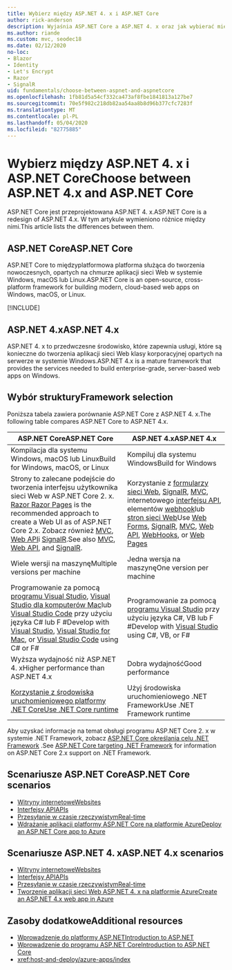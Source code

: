 ```yaml
---
title: Wybierz między ASP.NET 4. x i ASP.NET Core
author: rick-anderson
description: Wyjaśnia ASP.NET Core a ASP.NET 4. x oraz jak wybierać między nimi.
ms.author: riande
ms.custom: mvc, seodec18
ms.date: 02/12/2020
no-loc:
- Blazor
- Identity
- Let's Encrypt
- Razor
- SignalR
uid: fundamentals/choose-between-aspnet-and-aspnetcore
ms.openlocfilehash: 1fb81d5a54cf332ca473af8fbe1841813a127be7
ms.sourcegitcommit: 70e5f982c218db82aa54aa8b8d96b377cfc7283f
ms.translationtype: MT
ms.contentlocale: pl-PL
ms.lasthandoff: 05/04/2020
ms.locfileid: "82775885"
---
```

# <a name="choose-between-aspnet-4x-and-aspnet-core"></a><span data-ttu-id="d7705-103">Wybierz między ASP.NET 4. x i ASP.NET Core</span><span class="sxs-lookup"><span data-stu-id="d7705-103">Choose between ASP.NET 4.x and ASP.NET Core</span></span>

<span data-ttu-id="d7705-104">ASP.NET Core jest przeprojektowana ASP.NET 4. x.</span><span class="sxs-lookup"><span data-stu-id="d7705-104">ASP.NET Core is a redesign of ASP.NET 4.x.</span></span> <span data-ttu-id="d7705-105">W tym artykule wymieniono różnice między nimi.</span><span class="sxs-lookup"><span data-stu-id="d7705-105">This article lists the differences between them.</span></span>

## <a name="aspnet-core"></a><span data-ttu-id="d7705-106">ASP.NET Core</span><span class="sxs-lookup"><span data-stu-id="d7705-106">ASP.NET Core</span></span>

<span data-ttu-id="d7705-107">ASP.NET Core to międzyplatformowa platforma służąca do tworzenia nowoczesnych, opartych na chmurze aplikacji sieci Web w systemie Windows, macOS lub Linux.</span><span class="sxs-lookup"><span data-stu-id="d7705-107">ASP.NET Core is an open-source, cross-platform framework for building modern, cloud-based web apps on Windows, macOS, or Linux.</span></span>

[!INCLUDE[](~/includes/benefits.md)]

## <a name="aspnet-4x"></a><span data-ttu-id="d7705-108">ASP.NET 4.x</span><span class="sxs-lookup"><span data-stu-id="d7705-108">ASP.NET 4.x</span></span>

<span data-ttu-id="d7705-109">ASP.NET 4. x to przedwczesne środowisko, które zapewnia usługi, które są konieczne do tworzenia aplikacji sieci Web klasy korporacyjnej opartych na serwerze w systemie Windows.</span><span class="sxs-lookup"><span data-stu-id="d7705-109">ASP.NET 4.x is a mature framework that provides the services needed to build enterprise-grade, server-based web apps on Windows.</span></span>

## <a name="framework-selection"></a><span data-ttu-id="d7705-110">Wybór struktury</span><span class="sxs-lookup"><span data-stu-id="d7705-110">Framework selection</span></span>

<span data-ttu-id="d7705-111">Poniższa tabela zawiera porównanie ASP.NET Core z ASP.NET 4. x.</span><span class="sxs-lookup"><span data-stu-id="d7705-111">The following table compares ASP.NET Core to ASP.NET 4.x.</span></span>

| <span data-ttu-id="d7705-112">ASP.NET Core</span><span class="sxs-lookup"><span data-stu-id="d7705-112">ASP.NET Core</span></span> | <span data-ttu-id="d7705-113">ASP.NET 4.x</span><span class="sxs-lookup"><span data-stu-id="d7705-113">ASP.NET 4.x</span></span> |
|---|---|
|<span data-ttu-id="d7705-114">Kompilacja dla systemu Windows, macOS lub Linux</span><span class="sxs-lookup"><span data-stu-id="d7705-114">Build for Windows, macOS, or Linux</span></span>|<span data-ttu-id="d7705-115">Kompiluj dla systemu Windows</span><span class="sxs-lookup"><span data-stu-id="d7705-115">Build for Windows</span></span>|
|<span data-ttu-id="d7705-116">Strony to zalecane podejście do tworzenia interfejsu użytkownika sieci Web w ASP.NET Core 2. x. [ Razor ](xref:razor-pages/index)</span><span class="sxs-lookup"><span data-stu-id="d7705-116">[Razor Pages](xref:razor-pages/index) is the recommended approach to create a Web UI as of ASP.NET Core 2.x.</span></span> <span data-ttu-id="d7705-117">Zobacz również [MVC](xref:mvc/overview), [Web API](xref:tutorials/first-web-api)i [SignalR](xref:signalr/introduction).</span><span class="sxs-lookup"><span data-stu-id="d7705-117">See also [MVC](xref:mvc/overview), [Web API](xref:tutorials/first-web-api), and [SignalR](xref:signalr/introduction).</span></span>|<span data-ttu-id="d7705-118">Korzystanie z [formularzy sieci Web](/aspnet/web-forms), [SignalR](/aspnet/signalr), [MVC](/aspnet/mvc), internetowego [interfejsu API](/aspnet/web-api/), elementów [webhook](/aspnet/webhooks/)lub [stron sieci Web](/aspnet/web-pages)</span><span class="sxs-lookup"><span data-stu-id="d7705-118">Use [Web Forms](/aspnet/web-forms), [SignalR](/aspnet/signalr), [MVC](/aspnet/mvc), [Web API](/aspnet/web-api/), [WebHooks](/aspnet/webhooks/), or [Web Pages](/aspnet/web-pages)</span></span>|
|<span data-ttu-id="d7705-119">Wiele wersji na maszynę</span><span class="sxs-lookup"><span data-stu-id="d7705-119">Multiple versions per machine</span></span>|<span data-ttu-id="d7705-120">Jedna wersja na maszynę</span><span class="sxs-lookup"><span data-stu-id="d7705-120">One version per machine</span></span>|
|<span data-ttu-id="d7705-121">Programowanie za pomocą [programu Visual Studio](https://visualstudio.microsoft.com/vs/), [Visual Studio dla komputerów Mac](https://visualstudio.microsoft.com/vs/mac/)lub [Visual Studio Code](https://code.visualstudio.com/) przy użyciu języka C# lub F #</span><span class="sxs-lookup"><span data-stu-id="d7705-121">Develop with [Visual Studio](https://visualstudio.microsoft.com/vs/), [Visual Studio for Mac](https://visualstudio.microsoft.com/vs/mac/), or [Visual Studio Code](https://code.visualstudio.com/) using C# or F#</span></span>|<span data-ttu-id="d7705-122">Programowanie za pomocą [programu Visual Studio](https://visualstudio.microsoft.com/vs/) przy użyciu języka C#, VB lub F #</span><span class="sxs-lookup"><span data-stu-id="d7705-122">Develop with [Visual Studio](https://visualstudio.microsoft.com/vs/) using C#, VB, or F#</span></span>|
|<span data-ttu-id="d7705-123">Wyższa wydajność niż ASP.NET 4. x</span><span class="sxs-lookup"><span data-stu-id="d7705-123">Higher performance than ASP.NET 4.x</span></span>|<span data-ttu-id="d7705-124">Dobra wydajność</span><span class="sxs-lookup"><span data-stu-id="d7705-124">Good performance</span></span>|
|[<span data-ttu-id="d7705-125">Korzystanie z środowiska uruchomieniowego platformy .NET Core</span><span class="sxs-lookup"><span data-stu-id="d7705-125">Use .NET Core runtime</span></span>](/dotnet/standard/choosing-core-framework-server)|<span data-ttu-id="d7705-126">Użyj środowiska uruchomieniowego .NET Framework</span><span class="sxs-lookup"><span data-stu-id="d7705-126">Use .NET Framework runtime</span></span>|

<span data-ttu-id="d7705-127">Aby uzyskać informacje na temat obsługi programu ASP.NET Core 2. x w systemie .NET Framework, zobacz [ASP.NET Core określania celu .NET Framework](xref:index#target-framework) .</span><span class="sxs-lookup"><span data-stu-id="d7705-127">See [ASP.NET Core targeting .NET Framework](xref:index#target-framework) for information on ASP.NET Core 2.x support on .NET Framework.</span></span>

## <a name="aspnet-core-scenarios"></a><span data-ttu-id="d7705-128">Scenariusze ASP.NET Core</span><span class="sxs-lookup"><span data-stu-id="d7705-128">ASP.NET Core scenarios</span></span>

* [<span data-ttu-id="d7705-129">Witryny internetowe</span><span class="sxs-lookup"><span data-stu-id="d7705-129">Websites</span></span>](xref:tutorials/first-mvc-app/index)
* [<span data-ttu-id="d7705-130">Interfejsy API</span><span class="sxs-lookup"><span data-stu-id="d7705-130">APIs</span></span>](xref:tutorials/first-web-api)
* [<span data-ttu-id="d7705-131">Przesyłanie w czasie rzeczywistym</span><span class="sxs-lookup"><span data-stu-id="d7705-131">Real-time</span></span>](xref:signalr/introduction)
* [<span data-ttu-id="d7705-132">Wdrażanie aplikacji platformy ASP.NET Core na platformie Azure</span><span class="sxs-lookup"><span data-stu-id="d7705-132">Deploy an ASP.NET Core app to Azure</span></span>](/azure/app-service/app-service-web-get-started-dotnet)

## <a name="aspnet-4x-scenarios"></a><span data-ttu-id="d7705-133">Scenariusze ASP.NET 4. x</span><span class="sxs-lookup"><span data-stu-id="d7705-133">ASP.NET 4.x scenarios</span></span>

* [<span data-ttu-id="d7705-134">Witryny internetowe</span><span class="sxs-lookup"><span data-stu-id="d7705-134">Websites</span></span>](/aspnet/mvc)
* [<span data-ttu-id="d7705-135">Interfejsy API</span><span class="sxs-lookup"><span data-stu-id="d7705-135">APIs</span></span>](/aspnet/web-api)
* [<span data-ttu-id="d7705-136">Przesyłanie w czasie rzeczywistym</span><span class="sxs-lookup"><span data-stu-id="d7705-136">Real-time</span></span>](/aspnet/signalr)
* [<span data-ttu-id="d7705-137">Tworzenie aplikacji sieci Web ASP.NET 4. x na platformie Azure</span><span class="sxs-lookup"><span data-stu-id="d7705-137">Create an ASP.NET 4.x web app in Azure</span></span>](/azure/app-service/app-service-web-get-started-dotnet-framework)

## <a name="additional-resources"></a><span data-ttu-id="d7705-138">Zasoby dodatkowe</span><span class="sxs-lookup"><span data-stu-id="d7705-138">Additional resources</span></span>

* [<span data-ttu-id="d7705-139">Wprowadzenie do platformy ASP.NET</span><span class="sxs-lookup"><span data-stu-id="d7705-139">Introduction to ASP.NET</span></span>](/aspnet/overview)
* [<span data-ttu-id="d7705-140">Wprowadzenie do programu ASP.NET Core</span><span class="sxs-lookup"><span data-stu-id="d7705-140">Introduction to ASP.NET Core</span></span>](xref:index)
* <xref:host-and-deploy/azure-apps/index>
